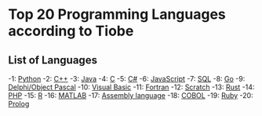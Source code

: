 # Top 20 Programming Languages according to Tiobe

## List of Languages

-1: [Python](python.md)
-2: [C++](c++.md)
-3: [Java](java.md)
-4: [C](c.md)
-5: [C#](c#.md)
-6: [JavaScript](javascript.md)
-7: [SQL](sql.md)
-8: [Go](go.md)
-9: [Delphi/Object Pascal](delphi_object_pascal.md)
-10: [Visual Basic](visual_basic.md)
-11: [Fortran](fortran.md)
-12: [Scratch](scratch.md)
-13: [Rust](rust.md)
-14: [PHP](php.md)
-15: [R](r.md)
-16: [MATLAB](matlab.md)
-17: [Assembly language](assembly_language.md)
-18: [COBOL](cobol.md)
-19: [Ruby](ruby.md)
-20: [Prolog](prolog.md)
